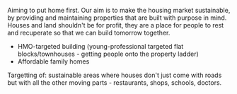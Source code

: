 Aiming to put home first. Our aim is to make the housing market sustainable, by providing and maintaining properties that are built with purpose in mind. Houses and land shouldn't be for profit, they are a place for people to rest and recuperate so that we can build tomorrow together.

- HMO-targeted building (young-professional targeted flat blocks/townhouses - getting people onto the property ladder)
- Affordable family homes

Targetting of: sustainable areas where houses don't just come with roads but with all the other moving parts - restaurants, shops, schools, doctors.